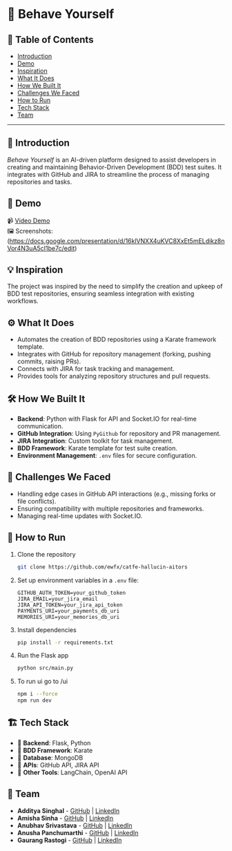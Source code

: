 # 🚀 Behave Yourself

## 📌 Table of Contents
- [Introduction](#introduction)
- [Demo](#demo)
- [Inspiration](#inspiration)
- [What It Does](#what-it-does)
- [How We Built It](#how-we-built-it)
- [Challenges We Faced](#challenges-we-faced)
- [How to Run](#how-to-run)
- [Tech Stack](#tech-stack)
- [Team](#team)

---

## 🎯 Introduction
*Behave Yourself* is an AI-driven platform designed to assist developers in creating and maintaining Behavior-Driven Development (BDD) test suites. It integrates with GitHub and JIRA to streamline the process of managing repositories and tasks.

## 🎥 Demo
📹 [Video Demo](https://drive.google.com/file/d/1LNvaQby6qRmAEImGjKTyE2e8BexkL16U/view)  
🖼️ Screenshots: (https://docs.google.com/presentation/d/16klVNXX4uKVC8XxEt5mELdikz8nVor4N3uA5cI1be7c/edit)

## 💡 Inspiration
The project was inspired by the need to simplify the creation and upkeep of BDD test repositories, ensuring seamless integration with existing workflows.

## ⚙️ What It Does
- Automates the creation of BDD repositories using a Karate framework template.
- Integrates with GitHub for repository management (forking, pushing commits, raising PRs).
- Connects with JIRA for task tracking and management.
- Provides tools for analyzing repository structures and pull requests.

## 🛠️ How We Built It
- **Backend**: Python with Flask for API and Socket.IO for real-time communication.
- **GitHub Integration**: Using `PyGithub` for repository and PR management.
- **JIRA Integration**: Custom toolkit for task management.
- **BDD Framework**: Karate template for test suite creation.
- **Environment Management**: `.env` files for secure configuration.

## 🚧 Challenges We Faced
- Handling edge cases in GitHub API interactions (e.g., missing forks or file conflicts).
- Ensuring compatibility with multiple repositories and frameworks.
- Managing real-time updates with Socket.IO.

## 🏃 How to Run
1. Clone the repository  
   ```sh
   git clone https://github.com/ewfx/catfe-hallucin-aitors
   ```
2. Set up environment variables in a `.env` file:
   ```env
   GITHUB_AUTH_TOKEN=your_github_token
   JIRA_EMAIL=your_jira_email
   JIRA_API_TOKEN=your_jira_api_token
   PAYMENTS_URI=your_payments_db_uri
   MEMORIES_URI=your_memories_db_uri
   ```
3. Install dependencies  
   ```sh
   pip install -r requirements.txt
   ```
4. Run the Flask app  
   ```sh
   python src/main.py
   ```
5. To run ui go to /ui
   ```sh
   npm i --force
   npm run dev
   ```

## 🏗️ Tech Stack
- 🔹 **Backend**: Flask, Python
- 🔹 **BDD Framework**: Karate
- 🔹 **Database**: MongoDB
- 🔹 **APIs**: GitHub API, JIRA API
- 🔹 **Other Tools**: LangChain, OpenAI API

## 👥 Team
- **Additya Singhal** - [GitHub](https://github.com/UnknownAbyss) | [LinkedIn](https://www.linkedin.com/in/addityasinghal/)
- **Amisha Sinha** - [GitHub](https://github.com/Amisha-Sinha) | [LinkedIn](https://www.linkedin.com/in/amisha-sinha-202730240/)
- **Anubhav Srivastava** - [GitHub](https://github.com/Anubhav0611) | [LinkedIn](https://www.linkedin.com/in/ashrivastava1110/)
- **Anusha Panchumarthi** - [GitHub](https://github.com/Anusha-Panchumarthi) | [LinkedIn](https://www.linkedin.com/in/anusha-panchumarthi-bb161a229/)
- **Gaurang Rastogi** - [GitHub](https://github.com/GaurangRastogi) | [LinkedIn](https://www.linkedin.com/in/gaurangrastogi209/)
